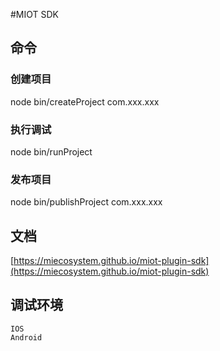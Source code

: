 #MIOT SDK 

## 命令

### 创建项目
node bin/createProject  com.xxx.xxx

### 执行调试
node bin/runProject 

### 发布项目
node bin/publishProject com.xxx.xxx

## 文档
[https://miecosystem.github.io/miot-plugin-sdk](https://miecosystem.github.io/miot-plugin-sdk) 

## 调试环境
    IOS
    Android